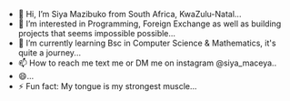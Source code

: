 - 👋 Hi, I’m Siya Mazibuko from South Africa, KwaZulu-Natal...
- 👀 I’m interested in Programming, Foreign Exchange as well as building projects that seems impossible possible...
- 🌱 I’m currently learning Bsc in Computer Science & Mathematics, it's quite a journey...
- 📫 How to reach me text me or DM me on instagram @siya_maceya..
- 😄...
- ⚡ Fun fact: My tongue is my strongest muscle...

<!---
Siya9796/Siya9796 is a ✨ special ✨ repository because its `README.md` (this file) appears on your GitHub profile.
You can click the Preview link to take a look at your changes.
--->
